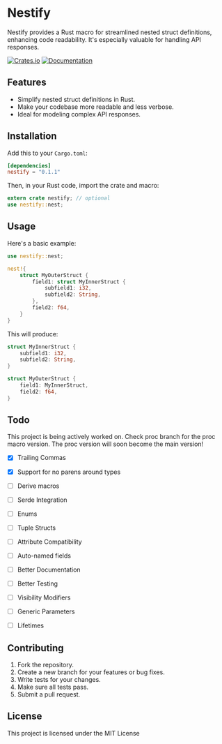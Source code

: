 # Nestify

Nestify provides a Rust macro for streamlined nested struct definitions, enhancing code readability. It's especially valuable for handling API responses.

[![Crates.io](https://img.shields.io/crates/v/nestify.svg)](https://crates.io/crates/nestify)
[![Documentation](https://docs.rs/nestify/badge.svg)](https://docs.rs/nestify)

## Features

- Simplify nested struct definitions in Rust.
- Make your codebase more readable and less verbose.
- Ideal for modeling complex API responses.

## Installation

Add this to your `Cargo.toml`:

```toml
[dependencies]
nestify = "0.1.1"
```

Then, in your Rust code, import the crate and macro:

```rust
extern crate nestify; // optional
use nestify::nest;
```

## Usage

Here's a basic example:

```rust
use nestify::nest;

nest!{
    struct MyOuterStruct {
        field1: struct MyInnerStruct {
            subfield1: i32,
            subfield2: String,
        },
        field2: f64,
    }
}
```

This will produce:

```rust
struct MyInnerStruct {
    subfield1: i32,
    subfield2: String,
}

struct MyOuterStruct {
    field1: MyInnerStruct,
    field2: f64,
}
```
## Todo
This project is being actively worked on. Check proc branch for the proc macro version.
The proc version will soon become the main version!

- [x] Trailing Commas
- [x] Support for no parens around types
- [ ] Derive macros
- [ ] Serde Integration
- [ ] Enums
- [ ] Tuple Structs
- [ ] Attribute Compatibility
- [ ] Auto-named fields
- [ ] Better Documentation
- [ ] Better Testing
- [ ] Visibility Modifiers
- [ ] Generic Parameters
- [ ] Lifetimes


## Contributing

1. Fork the repository.
2. Create a new branch for your features or bug fixes.
3. Write tests for your changes.
4. Make sure all tests pass.
5. Submit a pull request.

## License

This project is licensed under the MIT License
